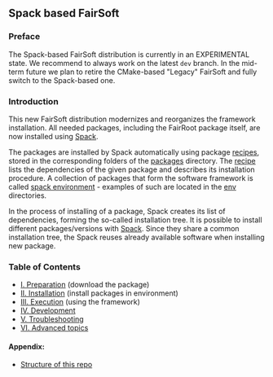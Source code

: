 ## Spack based FairSoft

### Preface

The Spack-based FairSoft distribution is currently in an EXPERIMENTAL state. We recommend to always work on the latest
`dev` branch. In the mid-term future we plan to retire the CMake-based "Legacy" FairSoft and fully switch to the Spack-based one.

### Introduction

This new FairSoft distribution modernizes and reorganizes the framework installation.
All needed packages, including the FairRoot package itself,
are now installed using [Spack](https://spack.readthedocs.io/en/latest/).

The packages are installed by Spack automatically using package [recipes](https://spack-tutorial.readthedocs.io/en/latest/tutorial_packaging.html), stored in the corresponding folders of the [packages](./repos/fairsoft/packages) directory. The [recipe](https://spack-tutorial.readthedocs.io/en/latest/tutorial_packaging.html)
lists the dependencies of the given package and describes its installation procedure. A collection of packages that form the software framework is called [spack environment](https://spack.readthedocs.io/en/latest/environments.html)  - examples of such are located in the [env](./env) directories.

In the process of installing of a package, Spack creates its list of dependencies,
forming the so-called installation tree. It is possible to install different packages/versions with [Spack](https://spack.readthedocs.io/en/latest/). Since they share a common installation tree, the Spack reuses already available software when installing new package.


### Table of Contents
* [I. Preparation](preparation.md) (download the package)
* [II. Installation](installation.md) (install packages in environment)
* [III. Execution](execution.md) (using the framework)
* [IV. Development](development.md)
* [V. Troubleshooting](troubleshooting.md)
* [VI. Advanced topics](advanced.md)

#### Appendix:
* [Structure of this repo](structure.md)
